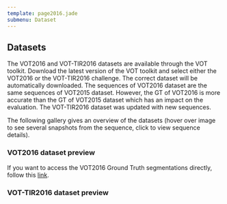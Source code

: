 ```yaml
---
template: page2016.jade
submenu: Dataset
---
```


## Datasets

The VOT2016 and VOT-TIR2016 datasets are available through the VOT toolkit. Download the latest version of the VOT toolkit and select either the VOT2016 or the VOT-TIR2016 challenge. The correct dataset will be automatically downloaded. The sequences of VOT2016 dataset are the same sequences of VOT2015 dataset. However, the GT of VOT2016 is more accurate than the GT of VOT2015 dataset which has an impact on the evaluation. The VOT-TIR2016 dataset was updated with new sequences.

The following gallery gives an overview of the datasets (hover over image to see several snapshots from the sequence, click to view sequence details).

### VOT2016 dataset preview

<div class="gallery" data-votdataset="http://data.votchallenge.net/vot2016/dataset/description.json"></div>

If you want to access the VOT2016 Ground Truth segmentations directly, follow this [link](http://cmp.felk.cvut.cz/~vojirtom/dataset/votseg/index.html).

### VOT-TIR2016 dataset preview

<div class="gallery" data-votdataset="http://data.votchallenge.net/vot2016/thermal/description.json"></div>




